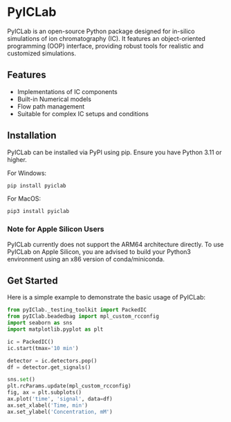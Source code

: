 # PyICLab

PyICLab is an open-source Python package designed for in-silico simulations of ion chromatography (IC). It features an object-oriented programming (OOP) interface, providing robust tools for realistic and customized simulations.

## Features

- Implementations of IC components
- Built-in Numerical models
- Flow path management
- Suitable for complex IC setups and conditions

## Installation

PyICLab can be installed via PyPI using pip. Ensure you have Python 3.11 or higher.

For Windows:
```sh
pip install pyiclab
```
For MacOS:
```sh
pip3 install pyiclab
```
### Note for Apple Silicon Users

PyICLab currently does not support the ARM64 architecture directly. To use PyICLab on Apple Silicon, you are advised to build your Python3 environment using an x86 version of conda/miniconda. 

## Get Started

Here is a simple example to demonstrate the basic usage of PyICLab:

```python
from pyIClab._testing_toolkit import PackedIC
from pyIClab.beadedbag import mpl_custom_rcconfig
import seaborn as sns
import matplotlib.pyplot as plt

ic = PackedIC()
ic.start(tmax='10 min')

detector = ic.detectors.pop()
df = detector.get_signals()

sns.set()
plt.rcParams.update(mpl_custom_rcconfig)
fig, ax = plt.subplots()
ax.plot('time', 'signal', data=df)
ax.set_xlabel('Time, min')
ax.set_ylabel('Concentration, mM')
```
